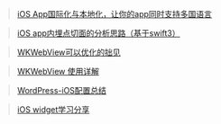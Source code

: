 > [iOS App国际化与本地化，让你的app同时支持多国语言 ](https://github.com/moglo-tech/blog/issues/8)

> [iOS app内埋点切面的分析思路（基于swift3）](https://github.com/moglo-tech/blog/issues/7)

> [WKWebView可以优化的拙见](https://github.com/moglo-tech/blog/issues/6)

> [WKWebView 使用详解](https://github.com/moglo-tech/blog/issues/5)

> [WordPress-iOS配置总结](https://github.com/moglo-tech/blog/issues/4)

> [iOS widget学习分享](https://github.com/moglo-tech/blog/issues/3)





